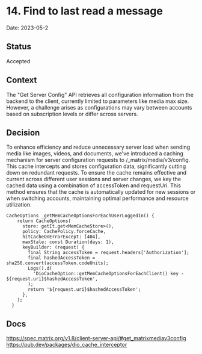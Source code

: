 # 14. Find to last read a message

Date: 2023-05-2

## Status

Accepted

## Context

The "Get Server Config" API retrieves all configuration information from the backend to the client, currently limited to parameters like media max size. However, a challenge arises as configurations may vary between accounts based on subscription levels or differ across servers.

## Decision

To enhance efficiency and reduce unnecessary server load when sending media like images, videos, and documents, we've introduced a caching mechanism for server configuration requests to /_matrix/media/v3/config. This cache intercepts and stores configuration data, significantly cutting down on redundant requests. To ensure the cache remains effective and current across different user sessions and server changes, we key the cached data using a combination of accessToken and requestUri. This method ensures that the cache is automatically updated for new sessions or when switching accounts, maintaining optimal performance and resource utilization.
```
CacheOptions _getMemCacheOptionsForEachUserLoggedIn() {
    return CacheOptions(
      store: getIt.get<MemCacheStore>(),
      policy: CachePolicy.forceCache,
      hitCacheOnErrorExcept: [404],
      maxStale: const Duration(days: 1),
      keyBuilder: (request) {
        final String accessToken = request.headers['Authorization'];
        final hashedAccessToken = sha256.convert(accessToken.codeUnits);
        Logs().d(
          'DioCacheOption::getMemCacheOptionsForEachClient() key - ${request.uri}$hashedAccessToken',
        );
        return '${request.uri}$hashedAccessToken';
      },
    );
  }
```

## Docs

https://spec.matrix.org/v1.8/client-server-api/#get_matrixmediav3config
https://pub.dev/packages/dio_cache_interceptor